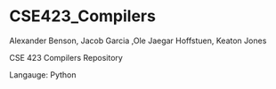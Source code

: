 # CSE423_Compilers
Alexander Benson, Jacob Garcia ,Ole Jaegar Hoffstuen, Keaton Jones

CSE 423 Compilers Repository

Langauge: Python
